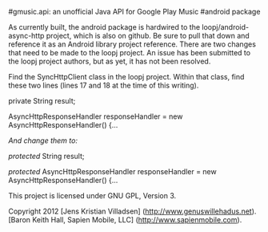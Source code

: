 #gmusic.api: an unofficial Java API for Google Play Music
#android package

As currently built, the android package is hardwired to the loopj/android-async-http project, which is also on github. Be sure to pull that down and reference it as an Android library project reference.
There are two changes that need to be made to the loopj project. An issue has been submitted to the loopj project authors, but as yet, it has not been resolved.

Find the SyncHttpClient class in the loopj project. Within that class, find these two lines (lines 17 and 18 at the time of this writing).

private String result;

AsyncHttpResponseHandler responseHandler = new AsyncHttpResponseHandler() {...

*And change them to:*

*protected* String result;

*protected* AsyncHttpResponseHandler responseHandler = new AsyncHttpResponseHandler() {...

This project is licensed under GNU GPL, Version 3.

Copyright 2012
[Jens Kristian Villadsen] (http://www.genuswillehadus.net).
[Baron Keith Hall, Sapien Mobile, LLC] (http://www.sapienmobile.com).
